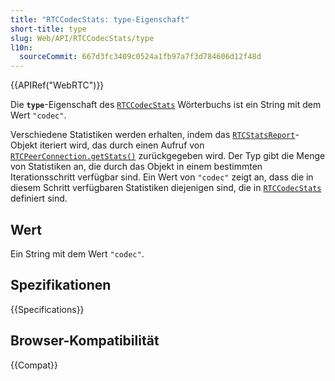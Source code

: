```yaml
---
title: "RTCCodecStats: type-Eigenschaft"
short-title: type
slug: Web/API/RTCCodecStats/type
l10n:
  sourceCommit: 667d3fc3409c0524a1fb97a7f3d784606d12f48d
---
```


{{APIRef("WebRTC")}}

Die **`type`**-Eigenschaft des [`RTCCodecStats`](/de/docs/Web/API/RTCCodecStats) Wörterbuchs ist ein String mit dem Wert `"codec"`.

Verschiedene Statistiken werden erhalten, indem das [`RTCStatsReport`](/de/docs/Web/API/RTCStatsReport)-Objekt iteriert wird, das durch einen Aufruf von [`RTCPeerConnection.getStats()`](/de/docs/Web/API/RTCPeerConnection/getStats) zurückgegeben wird. Der Typ gibt die Menge von Statistiken an, die durch das Objekt in einem bestimmten Iterationsschritt verfügbar sind. Ein Wert von `"codec"` zeigt an, dass die in diesem Schritt verfügbaren Statistiken diejenigen sind, die in [`RTCCodecStats`](/de/docs/Web/API/RTCCodecStats) definiert sind.

## Wert

Ein String mit dem Wert `"codec"`.

## Spezifikationen

{{Specifications}}

## Browser-Kompatibilität

{{Compat}}
